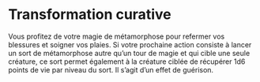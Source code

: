 # Transformation curative

<p>Vous profitez de votre magie de métamorphose pour refermer vos blessures et soigner vos plaies. Si votre prochaine action consiste à lancer un sort de métamorphose autre qu’un tour de magie et qui cible une seule créature, ce sort permet également à la créature ciblée de récupérer 1d6 points de vie par niveau du sort. Il s’agit d’un effet de guérison.</p>